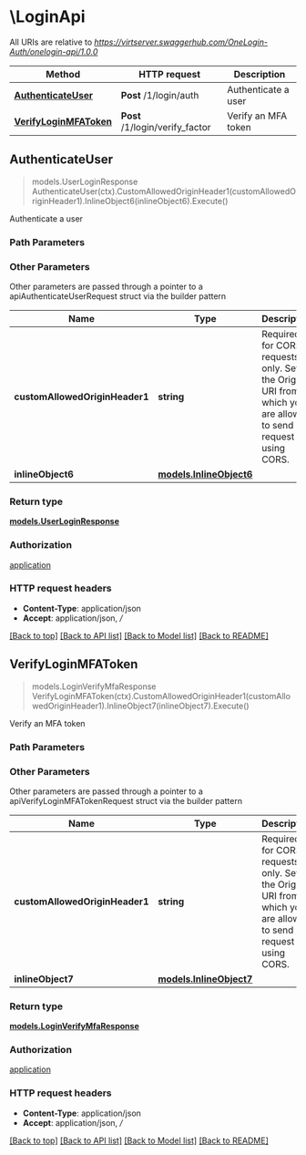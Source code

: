 # \LoginApi

All URIs are relative to *https://virtserver.swaggerhub.com/OneLogin-Auth/onelogin-api/1.0.0*

Method | HTTP request | Description
------------- | ------------- | -------------
[**AuthenticateUser**](LoginApi.md#AuthenticateUser) | **Post** /1/login/auth | Authenticate a user
[**VerifyLoginMFAToken**](LoginApi.md#VerifyLoginMFAToken) | **Post** /1/login/verify_factor | Verify an MFA token



## AuthenticateUser

> models.UserLoginResponse AuthenticateUser(ctx).CustomAllowedOriginHeader1(customAllowedOriginHeader1).InlineObject6(inlineObject6).Execute()

Authenticate a user



### Path Parameters



### Other Parameters

Other parameters are passed through a pointer to a apiAuthenticateUserRequest struct via the builder pattern


Name | Type | Description  | Notes
------------- | ------------- | ------------- | -------------
 **customAllowedOriginHeader1** | **string** | Required for CORS requests only. Set to the Origin URI from which you are allowed to send a request using CORS. | 
 **inlineObject6** | [**models.InlineObject6**](InlineObject6.md) |  | 

### Return type

[**models.UserLoginResponse**](UserLoginResponse.md)

### Authorization

[application](../README.md#application)

### HTTP request headers

- **Content-Type**: application/json
- **Accept**: application/json, */*

[[Back to top]](#) [[Back to API list]](../README.md#documentation-for-api-endpoints)
[[Back to Model list]](../README.md#documentation-for-models)
[[Back to README]](../README.md)


## VerifyLoginMFAToken

> models.LoginVerifyMfaResponse VerifyLoginMFAToken(ctx).CustomAllowedOriginHeader1(customAllowedOriginHeader1).InlineObject7(inlineObject7).Execute()

Verify an MFA token



### Path Parameters



### Other Parameters

Other parameters are passed through a pointer to a apiVerifyLoginMFATokenRequest struct via the builder pattern


Name | Type | Description  | Notes
------------- | ------------- | ------------- | -------------
 **customAllowedOriginHeader1** | **string** | Required for CORS requests only. Set to the Origin URI from which you are allowed to send a request using CORS. | 
 **inlineObject7** | [**models.InlineObject7**](InlineObject7.md) |  | 

### Return type

[**models.LoginVerifyMfaResponse**](LoginVerifyMfaResponse.md)

### Authorization

[application](../README.md#application)

### HTTP request headers

- **Content-Type**: application/json
- **Accept**: application/json, */*

[[Back to top]](#) [[Back to API list]](../README.md#documentation-for-api-endpoints)
[[Back to Model list]](../README.md#documentation-for-models)
[[Back to README]](../README.md)

